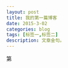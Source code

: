 ```yaml
---
layout: post
title: 我的第一篇博客
date: 2015-3-02
categories: blog
tags: [标签一,标签二]
description: 文章金句。
---
```


第












